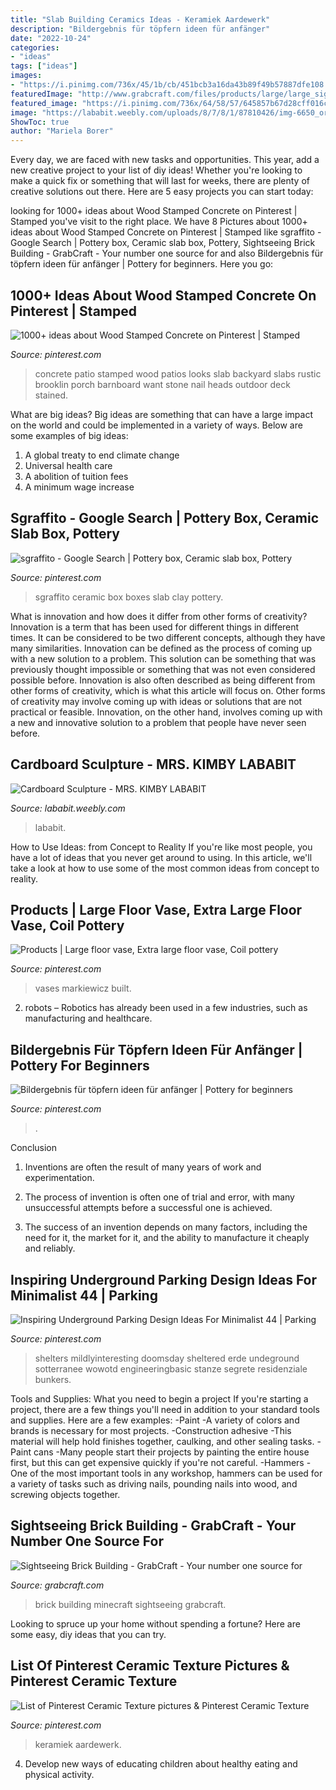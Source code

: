 ```yaml
---
title: "Slab Building Ceramics Ideas - Keramiek Aardewerk"
description: "Bildergebnis für töpfern ideen für anfänger"
date: "2022-10-24"
categories:
- "ideas"
tags: ["ideas"]
images:
- "https://i.pinimg.com/736x/45/1b/cb/451bcb3a16da43b89f49b57887dfe108.jpg"
featuredImage: "http://www.grabcraft.com/files/products/large/large_sightseeing-brick-building-4304.png"
featured_image: "https://i.pinimg.com/736x/64/58/57/645857b67d28cff016cbd2a8d951f34d.jpg"
image: "https://lababit.weebly.com/uploads/8/7/8/1/87810426/img-6650_orig.jpg"
ShowToc: true
author: "Mariela Borer"
---
```



Every day, we are faced with new tasks and opportunities. This year, add a new creative project to your list of diy ideas! Whether you're looking to make a quick fix or something that will last for weeks, there are plenty of creative solutions out there. Here are 5 easy projects you can start today: 

	

		
looking for 1000+ ideas about Wood Stamped Concrete on Pinterest | Stamped you've visit to the right place. We have 8 Pictures about 1000+ ideas about Wood Stamped Concrete on Pinterest | Stamped like sgraffito - Google Search | Pottery box, Ceramic slab box, Pottery, Sightseeing Brick Building - GrabCraft - Your number one source for and also Bildergebnis für töpfern ideen für anfänger | Pottery for beginners. Here you go:
		
    
## 1000+ Ideas About Wood Stamped Concrete On Pinterest | Stamped

<img loading=lazy src="https://i.pinimg.com/originals/0e/b8/76/0eb876af4d31ac18a695350dcf00c05a.jpg" onerror="this.onerror=null;this.src='https://tse2.mm.bing.net/th?id=OIP.nnubZDfvlT-SI_yRbeHqtwHaLH&amp;pid=15.1';" alt="1000+ ideas about Wood Stamped Concrete on Pinterest | Stamped">

_Source: pinterest.com_

>concrete patio stamped wood patios looks slab backyard slabs rustic brooklin porch barnboard want stone nail heads outdoor deck stained. 

	

What are big ideas?
Big ideas are something that can have a large impact on the world and could be implemented in a variety of ways. Below are some examples of big ideas: 
1. A global treaty to end climate change 
2. Universal health care 
3. A abolition of tuition fees 
4. A minimum wage increase 

    
## Sgraffito - Google Search | Pottery Box, Ceramic Slab Box, Pottery

<img loading=lazy src="https://i.pinimg.com/736x/b3/75/60/b375605a3e04a93c38bbacf4a18eeb68--sgraffito-gypsy.jpg" onerror="this.onerror=null;this.src='https://tse2.mm.bing.net/th?id=OIP.g9Ky5Z5YWSXyfuAmH4uJeQHaH6&amp;pid=15.1';" alt="sgraffito - Google Search | Pottery box, Ceramic slab box, Pottery">

_Source: pinterest.com_

>sgraffito ceramic box boxes slab clay pottery. 

	

What is innovation and how does it differ from other forms of creativity?
Innovation is a term that has been used for different things in different times. It can be considered to be two different concepts, although they have many similarities. Innovation can be defined as the process of coming up with a new solution to a problem. This solution can be something that was previously thought impossible or something that was not even considered possible before. Innovation is also often described as being different from other forms of creativity, which is what this article will focus on. Other forms of creativity may involve coming up with ideas or solutions that are not practical or feasible. Innovation, on the other hand, involves coming up with a new and innovative solution to a problem that people have never seen before.

    
## Cardboard Sculpture - MRS. KIMBY LABABIT

<img loading=lazy src="https://lababit.weebly.com/uploads/8/7/8/1/87810426/img-6650_orig.jpg" onerror="this.onerror=null;this.src='https://tse2.mm.bing.net/th?id=OIP.5pjLzPQLUlSl_r3saz8cZAHaKn&amp;pid=15.1';" alt="Cardboard Sculpture - MRS. KIMBY LABABIT">

_Source: lababit.weebly.com_

>lababit. 

	

How to Use Ideas: from Concept to Reality
If you're like most people, you have a lot of ideas that you never get around to using. In this article, we'll take a look at how to use some of the most common ideas from concept to reality.

    
## Products | Large Floor Vase, Extra Large Floor Vase, Coil Pottery

<img loading=lazy src="https://i.pinimg.com/736x/32/21/74/32217482febca570fde4ceca5b6d331b--large-floor-vases-ceramic-sculptures.jpg" onerror="this.onerror=null;this.src='https://tse2.mm.bing.net/th?id=OIP.BkI7S2Gl-Hw2i_ZEyqiLygHaLH&amp;pid=15.1';" alt="Products | Large floor vase, Extra large floor vase, Coil pottery">

_Source: pinterest.com_

>vases markiewicz built. 

	

2. robots – Robotics has already been used in a few industries, such as manufacturing and healthcare.

    
## Bildergebnis Für Töpfern Ideen Für Anfänger | Pottery For Beginners

<img loading=lazy src="https://i.pinimg.com/736x/45/1b/cb/451bcb3a16da43b89f49b57887dfe108.jpg" onerror="this.onerror=null;this.src='https://tse4.mm.bing.net/th?id=OIP.Fo5Upub2dH0MJ-3rRn_ihwHaJZ&amp;pid=15.1';" alt="Bildergebnis für töpfern ideen für anfänger | Pottery for beginners">

_Source: pinterest.com_

>. 

	

Conclusion
1. Inventions are often the result of many years of work and experimentation.
2. The process of invention is often one of trial and error, with many unsuccessful attempts before a successful one is achieved.

3. The success of an invention depends on many factors, including the need for it, the market for it, and the ability to manufacture it cheaply and reliably.

    
## Inspiring Underground Parking Design Ideas For Minimalist 44 | Parking

<img loading=lazy src="https://i.pinimg.com/736x/64/58/57/645857b67d28cff016cbd2a8d951f34d.jpg" onerror="this.onerror=null;this.src='https://tse1.mm.bing.net/th?id=OIP.mrua6Qk-lVrubjGOYajO_QHaJ3&amp;pid=15.1';" alt="Inspiring Underground Parking Design Ideas For Minimalist 44 | Parking">

_Source: pinterest.com_

>shelters mildlyinteresting doomsday sheltered erde undeground sotterranee wowotd engineeringbasic stanze segrete residenziale bunkers. 

	

Tools and Supplies: What you need to begin a project
If you're starting a project, there are a few things you'll need in addition to your standard tools and supplies. Here are a few examples: 
-Paint -A variety of colors and brands is necessary for most projects. 
-Construction adhesive -This material will help hold finishes together, caulking, and other sealing tasks. 
-Paint cans -Many people start their projects by painting the entire house first, but this can get expensive quickly if you're not careful. 
-Hammers -One of the most important tools in any workshop, hammers can be used for a variety of tasks such as driving nails, pounding nails into wood, and screwing objects together.

    
## Sightseeing Brick Building - GrabCraft - Your Number One Source For

<img loading=lazy src="http://www.grabcraft.com/files/products/large/large_sightseeing-brick-building-4304.png" onerror="this.onerror=null;this.src='https://tse3.mm.bing.net/th?id=OIP.VPNEQ0Qf0JEyMj9fOo88wgAAAA&amp;pid=15.1';" alt="Sightseeing Brick Building - GrabCraft - Your number one source for">

_Source: grabcraft.com_

>brick building minecraft sightseeing grabcraft. 

	

Looking to spruce up your home without spending a fortune? Here are some easy, diy ideas that you can try. 

    
## List Of Pinterest Ceramic Texture Pictures &amp; Pinterest Ceramic Texture

<img loading=lazy src="https://i.pinimg.com/736x/6e/7c/3a/6e7c3aa96066121c22674edd01598f7b.jpg" onerror="this.onerror=null;this.src='https://tse1.mm.bing.net/th?id=OIP.n7dFISF5CXaQm6Toh_hnFgHaJ4&amp;pid=15.1';" alt="List of Pinterest Ceramic Texture pictures &amp; Pinterest Ceramic Texture">

_Source: pinterest.com_

>keramiek aardewerk. 

	

4. Develop new ways of educating children about healthy eating and physical activity.


